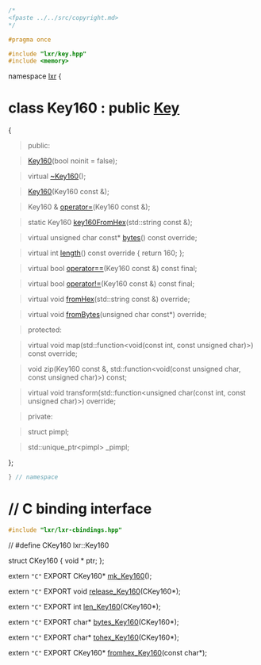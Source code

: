```cpp

/*
<fpaste ../../src/copyright.md>
*/

#pragma once

#include "lxr/key.hpp"
#include <memory>
````

namespace [lxr](namespace.list) {


# class Key160 : public [Key](key.hpp.md)

{

>public:

>[Key160](key160_ctor.cpp.md)(bool noinit = false);

>virtual [~Key160](key160_ctor.cpp.md)();

>[Key160](key160_ctor.cpp.md)(Key160 const &);

>Key160 & [operator=](key160_ctor.cpp.md)(Key160 const &);

>static Key160 [key160FromHex](key160_ctor.cpp.md)(std::string const &);

>virtual unsigned char const* [bytes](key160_functions.cpp.md)() const override;

>virtual int [length](key160_functions.cpp.md)() const override { return 160; };

>virtual bool [operator==](key160_functions.cpp.md)(Key160 const &) const final;

>virtual bool [operator!=](key160_functions.cpp.md)(Key160 const &) const final;

>virtual void [fromHex](key160_functions.cpp.md)(std::string const &) override;

>virtual void [fromBytes](key160_functions.cpp.md)(unsigned char const*) override;

>protected:

>virtual void map(std::function&lt;void(const int, const unsigned char)&gt;) const override;

>void zip(Key160 const &, std::function&lt;void(const unsigned char, const unsigned char)&gt;) const;

>virtual void transform(std::function&lt;unsigned char(const int, const unsigned char)&gt;) override;

>private:

>struct pimpl;

>std::unique_ptr&lt;pimpl&gt; _pimpl;

};

```cpp
} // namespace
```

# // C binding interface
```cpp
#include "lxr/lxr-cbindings.hpp"
```

// #define CKey160 lxr::Key160

struct CKey160 {
   void * ptr;
};

extern `"C"` EXPORT
CKey160* [mk_Key160](key160_cbindings.cpp.md)();

extern `"C"` EXPORT
void [release_Key160](key160_cbindings.cpp.md)(CKey160*);

extern `"C"` EXPORT
int [len_Key160](key160_cbindings.cpp.md)(CKey160*);

extern `"C"` EXPORT
char* [bytes_Key160](key160_cbindings.cpp.md)(CKey160*);

extern `"C"` EXPORT
char* [tohex_Key160](key160_cbindings.cpp.md)(CKey160*);

extern `"C"` EXPORT
CKey160* [fromhex_Key160](key160_cbindings.cpp.md)(const char*);
